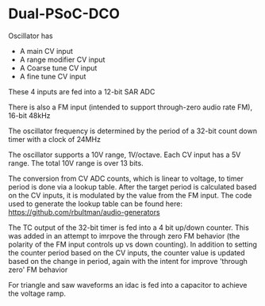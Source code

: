 # Dual-PSoC-DCO


Oscillator has 
- A main CV input
- A range modifier CV input
- A Coarse tune CV input
- A fine tune CV input

These 4 inputs are fed into a 12-bit SAR ADC

There is also a FM input (intended to support through-zero audio rate FM), 16-bit 48kHz

The oscillator frequency is determined by the period of a 32-bit count down timer with a clock of 24MHz

The oscillator supports a 10V range, 1V/octave.  Each CV input has a 5V range.  The total 10V range is over 13 bits.

The conversion from CV ADC counts, which is linear to voltage, to timer period is done via a lookup table.  After the target period is calculated based on the CV inputs, it is modulated by the value from the FM input. The code used to generate the lookup table can be found here:  https://github.com/rbultman/audio-generators

The TC output of the 32-bit timer is fed into a 4 bit up/down counter.  This was added in an attempt to imrpove the through zero FM behavior (the polarity of the FM input controls up vs down counting).
In addition to setting the counter period based on the CV inputs, the counter value is updated based on the change in period, again with the intent for improve 'through zero' FM behavior

For triangle and saw waveforms an idac is fed into a capacitor to achieve the voltage ramp.
